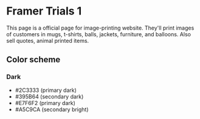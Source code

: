 # Framer Trials 1
This page is a official page for image-printing website. They'll print images of customers in mugs, t-shirts, balls, jackets, furniture, and balloons. Also sell quotes, animal printed items.


## Color scheme

### Dark

- #2C3333 (primary dark)
- #395B64 (secondary dark)
- #E7F6F2 (primary dark)
- #A5C9CA (secondary bright)
